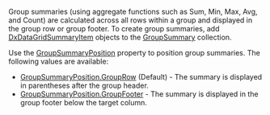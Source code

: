 Group summaries (using aggregate functions such as Sum, Min, Max, Avg, and Count) are calculated across all rows within a group and displayed in the group row or group footer. To create group summaries, add [DxDataGridSummaryItem](https://docs.devexpress.com/Blazor/DevExpress.Blazor.DxDataGridSummaryItem) objects to the [GroupSummary](https://docs.devexpress.com/Blazor/DevExpress.Blazor.DxDataGrid-1.GroupSummary) collection.

Use the [GroupSummaryPosition](https://docs.devexpress.com/Blazor/DevExpress.Blazor.DxSummaryItemBase-1.GroupSummaryPosition) property to position group summaries. The following values are available:

*   [GroupSummaryPosition.GroupRow](https://docs.devexpress.com/Blazor/DevExpress.Blazor.GroupSummaryPosition) (Default) - The summary is displayed in parentheses after the group header.
*   [GroupSummaryPosition.GroupFooter](https://docs.devexpress.com/Blazor/DevExpress.Blazor.GroupSummaryPosition) - The summary is displayed in the group footer below the target column.
